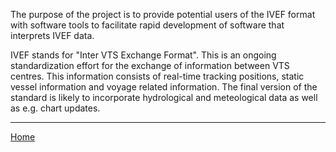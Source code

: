 The purpose of the project is to provide potential users of the IVEF format with software tools to facilitate rapid development of software that interprets IVEF data.

IVEF stands for "Inter VTS Exchange Format". This is an ongoing standardization effort for the exchange of information between VTS centres. This information consists of real-time tracking positions, static vessel information and voyage related information. The final version of the standard is likely to incorporate hydrological and meteological data as well as e.g. chart updates.


---

[Home](http://code.google.com/p/ivef-sdk/)